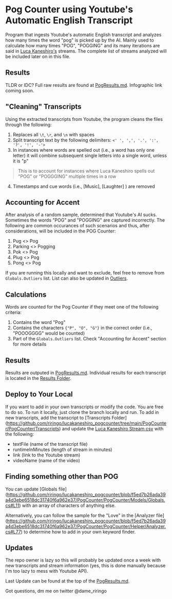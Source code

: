 # Pog Counter using Youtube's Automatic English Transcript
Program that ingests Youtube's automatic English transcript and analyzes how many times the word "pog" is picked up by the AI. Mainly used to calculate how many times "POG", "POGGING" and its many iterations are said in [Luca Kaneshiro's](https://www.youtube.com/channel/UC7Gb7Uawe20QyFibhLl1lzA) streams. The complete list of streams analyzed will be included later on in this file. 

## Results
TLDR or IDC? Full raw results are found at [PogResults.md](https://github.com/riringo/lucakaneshiro_pogcounter/blob/main/PogCounter/PogCounter/PogResults.md). Infographic link coming soon. 

## "Cleaning" Transcripts
Using the extracted transcripts from Youtube, the program cleans the files through the following:
1. Replaces all `\t`, `\r`, and `\n` with spaces
2. Split transcript text by the following delimiters: `<' ', ',', '.', ':', '?', '!', '-'>`
3. In instances where words are spelled out (i.e., a word has only one letter) it will combine subsequent single letters into a single word, unless it is "p"
 > This is to account for instances where Luca Kaneshiro spells out "POG" or "POGGGING" multiple times in a row
4. Timestamps and cue words (i.e., [Music], [Laughter] ) are removed

## Accounting for Accent
After analysis of a random sample, determined that Youtube's AI sucks. Sometimes the words "POG" and "POGGING" are captured incorrectly. The following are common occurances of such scenarios and thus, after considerations, will be included in the POG Counter:
1. Pug <> Pog
2. Parking <> Pogging
3. Pok <> Pog
4. Plug <> Pog
5. Pong <> Pog

If you are running this locally and want to exclude, feel free to remove from `Globals.Outliers` list. List can also be updated in [Outliers](https://github.com/riringo/lucakaneshiro_pogcounter/blob/f5ed7b26ada39a4d3ebe6518dc31740f6a962e37/PogCounter/PogCounter/Models/Globals.cs#L15). 

## Calculations
Words are counted for the Pog Counter if they meet one of the following criteria:
1. Contains the word "Pog"
2. Contains the characters `{"P", "O", "G"}` in the correct order (i.e., "POOOGGGG" would be counted)
3. Part of the `Globals.Outliers` list. Check "Accounting for Accent" section for more details

## Results
Results are outputed in [PogResults.md](https://github.com/riringo/lucakaneshiro_pogcounter/blob/main/PogCounter/PogCounter/PogResults.md). Individual results for each transcript is located in the [Results Folder](https://github.com/riringo/lucakaneshiro_pogcounter/tree/main/PogCounter/PogCounter/Results).

## Deploy to Your Local
If you want to add in your own transcripts or modify the code. You are free to do so. To run it locally, just clone the branch locally and run. To add in new transcripts, add the transcript to [Transcripts Folder] (https://github.com/riringo/lucakaneshiro_pogcounter/tree/main/PogCounter/PogCounter/Transcripts) and update the [Luca Kaneshiro Stream csv](https://github.com/riringo/lucakaneshiro_pogcounter/blob/main/PogCounter/PogCounter/Transcripts/LucaKaneshiroStreams.csv) with the following:
* textFile (name of the transcript file)
* runtimeInMinutes (length of stream in minutes)
* link (link to the Youtube stream)
* videoName (name of the video)

## Finding something other than POG
You can update [Globals file] (https://github.com/riringo/lucakaneshiro_pogcounter/blob/f5ed7b26ada39a4d3ebe6518dc31740f6a962e37/PogCounter/PogCounter/Models/Globals.cs#L11) with an array of characters of anything else. 

Alternatively, you can follow the sample for the "Love" in the [Analyzer file] (https://github.com/riringo/lucakaneshiro_pogcounter/blob/f5ed7b26ada39a4d3ebe6518dc31740f6a962e37/PogCounter/PogCounter/Helper/Analyzer.cs#L77) to determine how to add in your own keyword finder. 

## Updates
The repo owner is lazy so this will probably be updated once a week with new transcripts and stream information (yes, this is done manually because I'm too lazy to mess with Youtube API). 

Last Update can be found at the top of the [PogResults.md](https://github.com/riringo/lucakaneshiro_pogcounter/blob/main/PogCounter/PogCounter/PogResults.md). 


Got questions, dm me on twitter @dame_riringo
